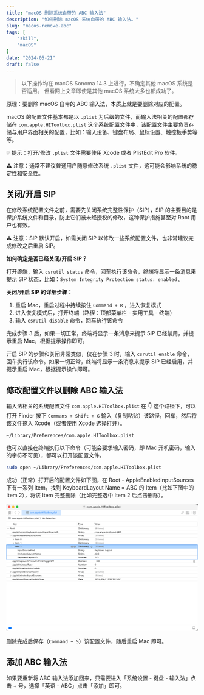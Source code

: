 ```yaml
---
title: "macOS 删除系统自带的 ABC 输入法"
description: "如何删除 macOS 系统自带的 ABC 输入法。"
slug: "macos-remove-abc"
tags: [
    "skill",
    "macOS"
]
date: "2024-05-21"
draft: false
---
```


> 以下操作均在 macOS Sonoma 14.3 上进行，不确定其他 macOS 系统是否适用。
> 但看网上文章即使是其他 macOS 系统大多也都成功了。

原理：要删除 macOS 自带的 ABC 输入法，本质上就是要删除对应的配置。

macOS 的配置文件基本都是以 `.plist` 为后缀的文件，而输入法相关的配置都存储在 `com.apple.HIToolbox.plist` 这个系统配置文件中，该配置文件主要负责存储与用户界面相关的配置，比如：输入设备、键盘布局、鼠标设置、触控板手势等等。

💡 提示：打开/修改 `.plist` 文件需要使用 Xcode 或者 PlistEdit Pro 软件。

⚠️ 注意：通常不建议普通用户随意修改系统 `.plist` 文件，这可能会影响系统的稳定性和安全性。

## 关闭/开启 SIP

在修改系统配置文件之前，需要先关闭系统完整性保护（SIP），SIP 的主要目的是保护系统文件和目录，防止它们被未经授权的修改，这种保护措施甚至对 Root 用户也有效。

⚠️ 注意：SIP 默认开启，如需关闭 SIP 以修改一些系统配置文件，也非常建议完成修改之后重启 SIP。

**如何确定是否已经关闭/开启 SIP？**

打开终端，输入 `csrutil status` 命令，回车执行该命令，终端将显示一条消息来提示 SIP 状态，比如：`System Integrity Protection status: enabled` 。

**关闭/开启 SIP 的详细步骤：**

1. 重启 Mac，重启过程中持续按住 `Command + R` ，进入恢复模式
2. 进入恢复模式后，打开终端（路径：顶部菜单栏 - 实用工具 - 终端）
3. 输入 `csrutil disable` 命令，回车执行该命令

完成步骤 3 后，如果一切正常，终端将显示一条消息来提示 SIP 已经禁用，并提示重启 Mac，根据提示操作即可。

开启 SIP 的步骤和关闭非常类似，仅在步骤 3 时，输入 `csrutil enable` 命令，回车执行该命令。如果一切正常，终端将显示一条消息来提示 SIP 已经启用，并提示重启 Mac，根据提示操作即可。

## 修改配置文件以删除 ABC 输入法

输入法相关的系统配置文件 `com.apple.HIToolbox.plist` 在 👇 这个路径下，可以打开 Finder 按下 `Commans + Shift + G` 输入（复制粘贴）该路径，回车，然后将该文件拖入 Xcode（或者使用 Xcode 选择打开）。

```plaintext
~/Library/Preferences/com.apple.HIToolbox.plist
```

也可以直接在终端执行以下命令（可能会要求输入密码，即 Mac 开机密码，输入的字符不可见），都可以打开该配置文件。

```bash
sudo open ~/Library/Preferences/com.apple.HIToolbox.plist
```

成功（正常）打开后的配置文件如下图，在 Root - AppleEnabledInputSources 下有一系列 Item，找到 KeyboardLayout Name = ABC 的 Item（比如下图中的 Item 2），将该 Item 完整删除（比如完整选中 Item 2 后点击删除）。

![alt text](image.png)

删除完成后保存（`Command + S`）该配置文件，随后重启 Mac 即可。

## 添加 ABC 输入法

如果要重新将 ABC 输入法添加回来，只需要进入「系统设置 - 键盘 - 输入法」点击 + 号，选择「英语 - ABC」点击「添加」即可。

